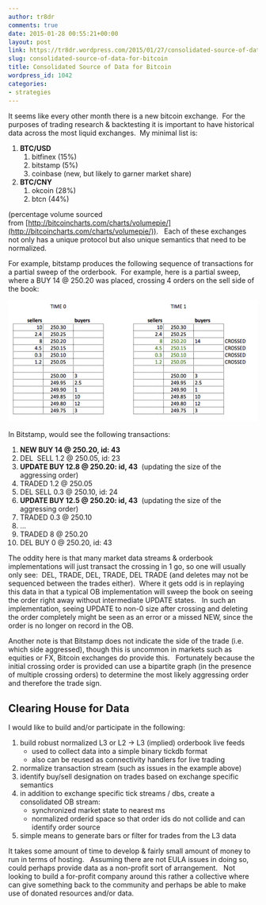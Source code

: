 ```yaml
---
author: tr8dr
comments: true
date: 2015-01-28 00:55:21+00:00
layout: post
link: https://tr8dr.wordpress.com/2015/01/27/consolidated-source-of-data-for-bitcoin/
slug: consolidated-source-of-data-for-bitcoin
title: Consolidated Source of Data for Bitcoin
wordpress_id: 1042
categories:
- strategies
---
```


It seems like every other month there is a new bitcoin exchange.  For the purposes of trading research & backtesting it is important to have historical data across the most liquid exchanges.  My minimal list is:

	
1. **BTC/USD**
   1. bitfinex (15%)	
   2. bitstamp (5%)
   3. coinbase (new, but likely to garner market share)
2. **BTC/CNY**
   1. okcoin (28%)
   2. btcn (44%)


(percentage volume sourced from [http://bitcoincharts.com/charts/volumepie/](http://bitcoincharts.com/charts/volumepie/)).   Each of these exchanges not only has a unique protocol but also unique semantics that need to be normalized.

For example, bitstamp produces the following sequence of transactions for a partial sweep of the orderbook.  For example, here is a partial sweep, where a BUY 14 @ 250.20 was placed, crossing 4 orders on the sell side of the book:

![Orderbook sweep](/assets/2015-01-28/screen-shot-2015-01-27-at-7-22-17-pm.png)

In Bitstamp, would see the following transactions:
	
1. **NEW BUY 14 @ 250.20, id: 43**
2. DEL  SELL 1.2 @ 250.05, id: 23
3. **UPDATE BUY 12.8 @ 250.20: id, 43**  (updating the size of the aggressing order)
4. TRADED 1.2 @ 250.05
5. DEL SELL 0.3 @ 250.10, id: 24
6. **UPDATE BUY 12.5 @ 250.20: id, 43**  (updating the size of the aggressing order)
7. TRADED 0.3 @ 250.10
8. ...
9. TRADED 8 @ 250.20
10. DEL BUY 0 @ 250.20, id: 43

The oddity here is that many market data streams & orderbook implementations will just transact the crossing in 1 go, so one will usually only see:  DEL, TRADE, DEL, TRADE, DEL TRADE (and deletes may not be sequenced between the trades either).  Where it gets odd is in replaying this data in that a typical OB implementation will sweep the book on seeing the order right away without intermediate UPDATE states.   In such an implementation, seeing UPDATE to non-0 size after crossing and deleting the order completely might be seen as an error or a missed NEW, since the order is no longer on record in the OB.

Another note is that Bitstamp does not indicate the side of the trade (i.e. which side aggressed), though this is uncommon in markets such as equities or FX, Bitcoin exchanges do provide this.   Fortunately because the initial crossing order is provided can use a bipartite graph (in the presence of multiple crossing orders) to determine the most likely aggressing order and therefore the trade sign.

## Clearing House for Data

I would like to build and/or participate in the following:

1. build robust normalized L3 or L2 -> L3 (implied) orderbook live feeds
   - used to collect data into a simple binary tickdb format
   - also can be reused as connectivity handlers for live trading
2. normalize transaction stream (such as issues in the example above)
3. identify buy/sell designation on trades based on exchange specific semantics
4. in addition to exchange specific tick streams / dbs, create a consolidated OB stream:
   - synchronized market state to nearest ms
   - normalized orderid space so that order ids do not collide and can identify order source
5. simple means to generate bars or filter for trades from the L3 data


It takes some amount of time to develop & fairly small amount of money to run in terms of hosting.   Assuming there are not EULA issues in doing so, could perhaps provide data as a non-profit sort of arrangement.   Not looking to build a for-profit company around this rather a collective where can give something back to the community and perhaps be able to make use of donated resources and/or data.
